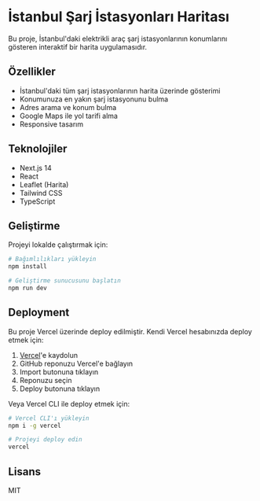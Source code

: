 # İstanbul Şarj İstasyonları Haritası

Bu proje, İstanbul'daki elektrikli araç şarj istasyonlarının konumlarını gösteren interaktif bir harita uygulamasıdır.

## Özellikler

- İstanbul'daki tüm şarj istasyonlarının harita üzerinde gösterimi
- Konumunuza en yakın şarj istasyonunu bulma
- Adres arama ve konum bulma
- Google Maps ile yol tarifi alma
- Responsive tasarım

## Teknolojiler

- Next.js 14
- React
- Leaflet (Harita)
- Tailwind CSS
- TypeScript

## Geliştirme

Projeyi lokalde çalıştırmak için:

```bash
# Bağımlılıkları yükleyin
npm install

# Geliştirme sunucusunu başlatın
npm run dev
```

## Deployment

Bu proje Vercel üzerinde deploy edilmiştir. Kendi Vercel hesabınızda deploy etmek için:

1. [Vercel](https://vercel.com)'e kaydolun
2. GitHub reponuzu Vercel'e bağlayın
3. Import butonuna tıklayın
4. Reponuzu seçin
5. Deploy butonuna tıklayın

Veya Vercel CLI ile deploy etmek için:

```bash
# Vercel CLI'ı yükleyin
npm i -g vercel

# Projeyi deploy edin
vercel
```

## Lisans

MIT
